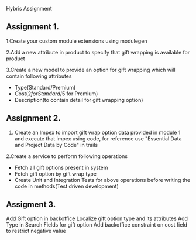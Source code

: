 Hybris  Assignment

## Assignment 1.
 1.Create your custom module extensions using modulegen

 2.Add a new attribute in product to specify that gift wrapping is available for product

 3.Create a new model to provide an option for gift wrapping which will contain following attributes
- Type(Standard/Premium)
- Cost($2 for Standard/$5 for Premium)
- Description(to contain detail for gift wrapping option)



## Assignment 2.
1. Create an Impex to import gift wrap option data provided in module 1 and execute that impex using code, for reference use "Essential Data and Project Data by Code" in trails

2.Create a service to perform following operations
- Fetch all gift options present in system
- Fetch gift option by gift wrap type
- Create Unit and Integration Tests for above operations before writing the code in methods(Test driven development)

## Assigment 3.
Add Gift option in backoffice
Localize gift option type and its attributes
Add Type in Search Fields for gift option
Add backoffice constraint on cost field to restrict negative value
